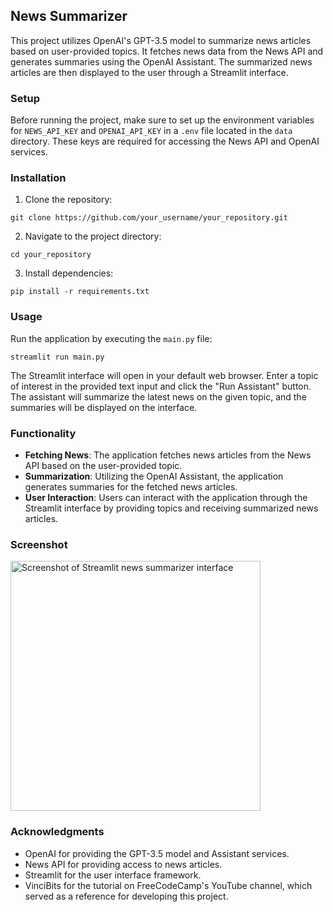 ## News Summarizer

This project utilizes OpenAI's GPT-3.5 model to summarize news articles based on user-provided topics. It fetches news data from the News API and generates summaries using the OpenAI Assistant. The summarized news articles are then displayed to the user through a Streamlit interface.

### Setup

Before running the project, make sure to set up the environment variables for `NEWS_API_KEY` and `OPENAI_API_KEY` in a `.env` file located in the `data` directory. These keys are required for accessing the News API and OpenAI services.

### Installation

1. Clone the repository:

```
git clone https://github.com/your_username/your_repository.git
```

2. Navigate to the project directory:

```
cd your_repository
```

3. Install dependencies:

```
pip install -r requirements.txt
```

### Usage

Run the application by executing the `main.py` file:

```
streamlit run main.py
```

The Streamlit interface will open in your default web browser. Enter a topic of interest in the provided text input and click the "Run Assistant" button. The assistant will summarize the latest news on the given topic, and the summaries will be displayed on the interface.

### Functionality

- **Fetching News**: The application fetches news articles from the News API based on the user-provided topic.
- **Summarization**: Utilizing the OpenAI Assistant, the application generates summaries for the fetched news articles.
- **User Interaction**: Users can interact with the application through the Streamlit interface by providing topics and receiving summarized news articles.

### Screenshot

<img alt="Screenshot of Streamlit news summarizer interface" src="https://github.com/chriszimbizi/news-summarizer/assets/121321293/a89a2e68-3483-48ac-a02c-baf7d68b539b" width="400">

### Acknowledgments

- OpenAI for providing the GPT-3.5 model and Assistant services.
- News API for providing access to news articles.
- Streamlit for the user interface framework.
- VinciBits for the tutorial on FreeCodeCamp's YouTube channel, which served as a reference for developing this project.
